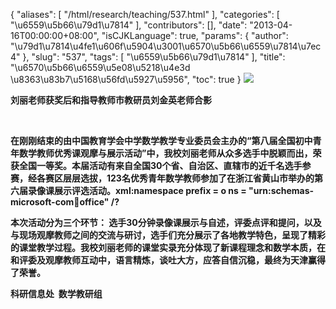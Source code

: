 {
    "aliases": [
        "/html/research/teaching/537.html"
    ],
    "categories": [
        "\u6559\u5b66\u79d1\u7814"
    ],
    "contributors": [],
    "date": "2013-04-16T00:00:00+08:00",
    "isCJKLanguage": true,
    "params": {
        "author": "\u79d1\u7814\u4fe1\u606f\u5904\u3001\u6570\u5b66\u6559\u7814\u7ec4"
    },
    "slug": "537",
    "tags": [
        "\u6559\u5b66\u79d1\u7814"
    ],
    "title": "\u6570\u5b66\u6559\u5e08\u5218\u4e3d \u8363\u83b7\u5168\u56fd\u5927\u5956",
    "toc": true
}
**![](https://cdn.tfls.online/mirror/full/09406eb5bdeb241c6dbd242ab7e34e3768ebbf01.jpg)**

**刘丽老师获奖后和指导教师市教研员刘金英老师合影**

 

**在刚刚结束的由中国教育学会中学数学教学专业委员会主办的“第八届全国初中青年数学教师优秀课观摩与展示活动”中，我校刘丽老师从众多选手中脱颖而出，荣获全国一等奖。本届活动有来自全国30个省、自治区、直辖市的近千名选手参赛，经各赛区层层选拔，123名优秀青年数学教师参加了在浙江省黄山市举办的第六届录像课展示评选活动。xml:namespace prefix = o ns = "urn:schemas-microsoft-com:office:office" /?**

**本次活动分为三个环节： 选手30分钟录像课展示与自述，评委点评和提问，以及与现场观摩教师之间的交流与研讨，选手们充分展示了各地教学特色，呈现了精彩的课堂教学过程。我校刘丽老师的课堂实录充分体现了新课程理念和数学本质，在和评委及观摩教师互动中，语言精炼，谈吐大方，应答自信沉稳，最终为天津赢得了荣誉。** 

**科研信息处  数学教研组**

